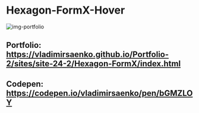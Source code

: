 # Hexagon-FormX-Hover

![img-portfolio](https://user-images.githubusercontent.com/56477695/121498488-21ff3800-c9e5-11eb-90ac-3ccfa94cce3b.jpg)

## Portfolio: https://vladimirsaenko.github.io/Portfolio-2/sites/site-24-2/Hexagon-FormX/index.html

## Codepen: https://codepen.io/vladimirsaenko/pen/bGMZLOY
